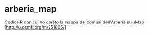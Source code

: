 # arberia_map
Codice R con cui ho creato la mappa dei comuni dell'Arberia su uMap
[http://u.osmfr.org/m/251805/]
